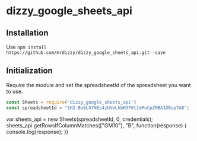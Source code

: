 # dizzy_google_sheets_api

## Installation

Use `npm install https://github.com/mrdizzy/dizzy_google_sheets_api.git--save`

## Initialization

Require the module and set the spreadsheetId of the spreadsheet you want to use. 

```javascript
const Sheets = require('dizzy_google_sheets_api')
const spreadsheetId = "1H2-Bo6LhYNEs4zUVmLkbH3F0t1mPoCpZMBA1DBap7A8";
```



var sheets_api = new Sheets(spreadsheetId, 0, credentials);
sheets_api.getRowsIfColumnMatches(["GM10"], "B", function(response) {
    console.log(response);
})
